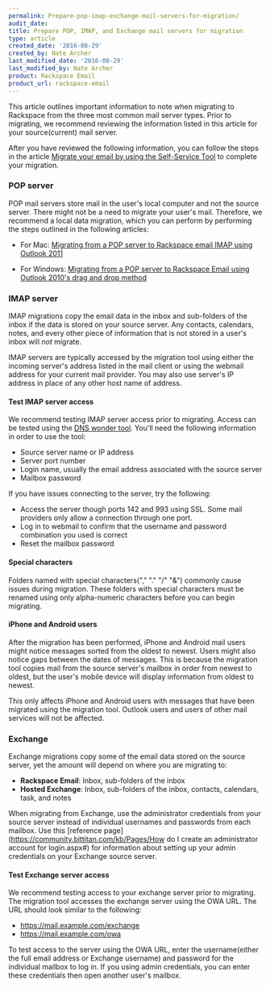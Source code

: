 ```yaml
---
permalink: Prepare-pop-imap-exchange-mail-servers-for-migration/
audit_date:
title: Prepare POP, IMAP, and Exchange mail servers for migration
type: article
created_date: '2016-08-29'
created_by: Nate Archer
last_modified_date: '2016-08-29'
last_modified_by: Nate Archer
product: Rackspace Email
product_url: rackspace-email
---
```


This article outlines important information to note when migrating to Rackspace from the three most common mail server types. Prior to migrating, we recommend reviewing the information listed in this article for your source(current) mail server.

After you have reviewed the following information, you can follow the steps in the article [Migrate your email by using the Self-Service Tool](how-to/migrate-your-email-by-using-the-self-service-tool/) to complete your migration.

### POP server

POP mail servers store mail in the user's local computer and not the source server. There might not be a need to migrate your user's mail. Therefore, we recommend a local data migration, which you can perform by performing the steps outlined in the following articles:

- For Mac: [Migrating from a POP server to Rackspace email IMAP using Outlook 2011](how-to/migrating-from-a-pop-server-to-rackspace-email-imap-using-outlook-2011-mac/)

- For Windows: [Migrating from a POP server to Rackspace Email using Outlook 2010's drag and drop method](how-to/migrating-from-a-pop-server-to-rackspace-email-imap-using-outlook-2010-drag-and-drop-method/)

### IMAP server

IMAP migrations copy the email data in the inbox and sub-folders of the inbox if the data is stored on your source server. Any contacts, calendars, notes, and every other piece of information that is not stored in a user's inbox will *not* migrate.

IMAP servers are typically accessed by the migration tool using either the incoming server's address listed in the mail client or using the webmail address for your current mail provider. You may also use server's IP address in place of any other host name of address.

#### Test IMAP server access

We recommend testing IMAP server access prior to migrating. Access can be tested using the [DNS wonder tool](http://www.dnswonder.com/Tools/ImapTest.aspx). You'll need the following information in order to use the tool:

- Source server name or IP address
- Server port number
- Login name, usually the email address associated with the source server
- Mailbox password

If you have issues connecting to the server, try the following:

- Access the server though ports 142 and 993 using SSL. Some mail providers only allow a connection through one port.
- Log in to webmail to confirm that the username and password combination you used is correct
- Reset the mailbox password

#### Special characters

Folders named with special characters("," "." "/" "&") commonly cause issues during migration. These folders with special characters must be renamed using only alpha-numeric characters before you can begin migrating.

#### iPhone and Android users

After the migration has been performed, iPhone and Android mail users might notice messages sorted from the oldest to newest. Users might also notice gaps between the dates of messages. This is because the migration tool copies mail from the source server's mailbox in order from newest to oldest, but the user's mobile device will display information from oldest to newest.

This only affects iPhone and Android users with messages that have been migrated using the migration tool. Outlook users and users of other mail services will not be affected.

### Exchange

Exchange migrations copy some of the email data stored on the source server, yet the amount will depend on where you are migrating to:

- **Rackspace Email**: Inbox, sub-folders of the inbox
- **Hosted Exchange**: Inbox, sub-folders of the inbox, contacts, calendars, task, and notes

When migrating from Exchange, use the administrator credentials from your source server instead of individual usernames and passwords from each mailbox. Use this [reference page](https://community.bittitan.com/kb/Pages/How do I create an administrator account for login.aspx#) for information about setting up your admin credentials on your Exchange source server.

#### Test Exchange server access

We recommend testing access to your exchange server prior to migrating. The migration tool accesses the exchange server using the OWA URL. The URL should look similar to the following:

- https://mail.example.com/exchange
- https://mail.example.com/owa

To test access to the server using the OWA URL, enter the username(either the full email address or Exchange username) and password for the individual mailbox to log in. If you using admin credentials, you can enter these credentials then open another user's mailbox.
